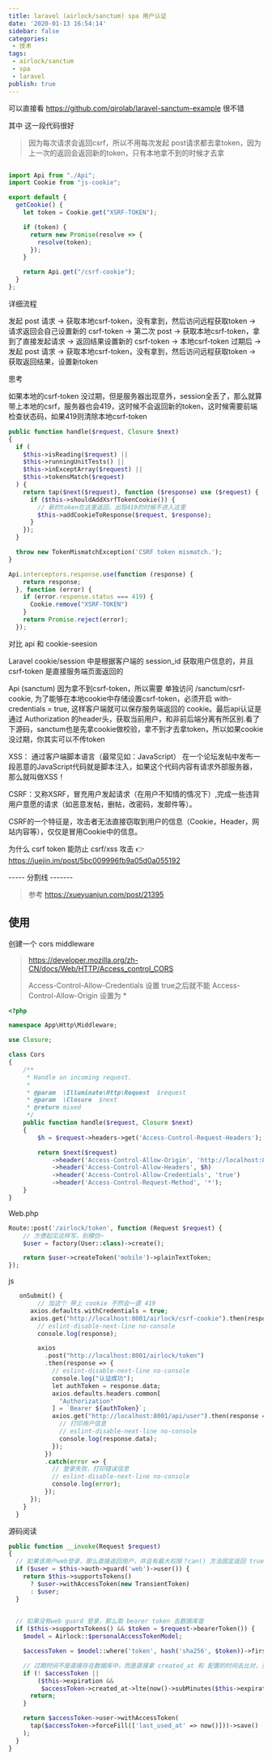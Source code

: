 ```yaml
---
title: laravel (airlock/sanctum) spa 用户认证
date: '2020-01-13 16:54:14'
sidebar: false
categories:
 - 技术
tags:
 - airlock/sanctum
 - spa
 - laravel
publish: true
---
```



可以直接看 https://github.com/qirolab/laravel-sanctum-example 很不错

其中 这一段代码很好

> 因为每次请求会返回csrf，所以不用每次发起 post请求都去拿token，因为上一次的返回会返回新的token，只有本地拿不到的时候才去拿

```js

import Api from "./Api";
import Cookie from "js-cookie";

export default {
  getCookie() {
    let token = Cookie.get("XSRF-TOKEN");

    if (token) {
      return new Promise(resolve => {
        resolve(token);
      });
    }

    return Api.get("/csrf-cookie");
  }
};
```

详细流程

发起 post 请求 -> 获取本地csrf-token，没有拿到，然后访问远程获取token -> 请求返回会自己设置新的 csrf-token -> 第二次 post -> 获取本地csrf-token，拿到了直接发起请求 -> 返回结果设置新的 csrf-token -> 本地csrf-token 过期后 -> 发起 post 请求 -> 获取本地csrf-token，没有拿到，然后访问远程获取token -> 获取返回结果，设置新token



思考

如果本地的csrf-token 没过期，但是服务器出现意外，session全丢了，那么就算带上本地的csrf，服务器也会419，这时候不会返回新的token，这时候需要前端检查状态码，如果419则清除本地csrf-token

```php
public function handle($request, Closure $next)
{
  if (
    $this->isReading($request) ||
    $this->runningUnitTests() ||
    $this->inExceptArray($request) ||
    $this->tokensMatch($request)
  ) {
    return tap($next($request), function ($response) use ($request) {
      if ($this->shouldAddXsrfTokenCookie()) {
        // 新的token在这里返回，出现419的时候不进入这里
        $this->addCookieToResponse($request, $response);
      }
    });
  }

  throw new TokenMismatchException('CSRF token mismatch.');
}
```

```js
Api.interceptors.response.use(function (response) {
    return response;
  }, function (error) {
    if (error.response.status === 419) {
      Cookie.remove("XSRF-TOKEN")
    }
    return Promise.reject(error);
  });
```



对比 api 和 cookie-seesion



Laravel cookie/session 中是根据客户端的 session_id 获取用户信息的，并且 csrf-token 是直接服务端页面返回的



Api (sanctum) 因为拿不到csrf-token，所以需要 单独访问 /sanctum/csrf-cookie, 为了能够在本地cookie中存储设置csrf-token，必须开启 with-credentials = true, 这样客户端就可以保存服务端返回的 cookie。最后api认证是通过 Authorization 的header头，获取当前用户，和非前后端分离有所区别.看了下源码，sanctum也是先拿cookie做校验，拿不到才去拿token，所以如果cookie没过期，你其实可以不传token



XSS： 通过客户端脚本语言（最常见如：JavaScript）
在一个论坛发帖中发布一段恶意的JavaScript代码就是脚本注入，如果这个代码内容有请求外部服务器，那么就叫做XSS！

CSRF：又称XSRF，冒充用户发起请求（在用户不知情的情况下）,完成一些违背用户意愿的请求（如恶意发帖，删帖，改密码，发邮件等）。

CSRF的一个特征是，攻击者无法直接窃取到用户的信息（Cookie，Header，网站内容等），仅仅是冒用Cookie中的信息。

为什么 csrf token 能防止 csrf/xss 攻击 👉 https://juejin.im/post/5bc009996fb9a05d0a055192

----- 分割线 -------

> 参考 https://xueyuanjun.com/post/21395

## 使用

创建一个 cors middleware

> https://developer.mozilla.org/zh-CN/docs/Web/HTTP/Access_control_CORS
>
> Access-Control-Allow-Credentials 设置 true之后就不能 Access-Control-Allow-Origin 设置为 *

```php
<?php

namespace App\Http\Middleware;

use Closure;

class Cors
{
    /**
     * Handle an incoming request.
     *
     * @param  \Illuminate\Http\Request  $request
     * @param  \Closure  $next
     * @return mixed
     */
    public function handle($request, Closure $next)
    {
        $h = $request->headers->get('Access-Control-Request-Headers');

        return $next($request)
            ->header('Access-Control-Allow-Origin', 'http://localhost:8080')
            ->header('Access-Control-Allow-Headers', $h)
            ->header('Access-Control-Allow-Credentials', 'true')
            ->header('Access-Control-Request-Method', '*');
    }
}

```

Web.php

```php
Route::post('/airlock/token', function (Request $request) {
    // 方便起见这样写，别模仿~
    $user = factory(User::class)->create();

    return $user->createToken('mobile')->plainTextToken;
});
```

js

```php
   onSubmit() {
     	// 加这个 带上 cookie 不然会一直 419
      axios.defaults.withCredentials = true;
      axios.get("http://localhost:8001/airlock/csrf-cookie").then(response => {
        // eslint-disable-next-line no-console
        console.log(response);

        axios
          .post("http://localhost:8001/airlock/token")
          .then(response => {
            // eslint-disable-next-line no-console
            console.log("认证成功");
            let authToken = response.data;
            axios.defaults.headers.common[
              "Authorization"
            ] = `Bearer ${authToken}`;
            axios.get("http://localhost:8001/api/user").then(response => {
              // 打印用户信息
              // eslint-disable-next-line no-console
              console.log(response.data);
            });
          })
          .catch(error => {
            // 登录失败，打印错误信息
            // eslint-disable-next-line no-console
            console.log(error);
          });
      });
    }
  }
```





源码阅读



```php
public function __invoke(Request $request)
{
  // 如果该用户web登录，那么直接返回用户，并且有最大权限？can() 方法固定返回 true
  if ($user = $this->auth->guard('web')->user()) {
    return $this->supportsTokens()
      ? $user->withAccessToken(new TransientToken)
      : $user;
  }

  
  // 如果没有web guard 登录，那么取 bearer token 去数据库查
  if ($this->supportsTokens() && $token = $request->bearerToken()) {
    $model = Airlock::$personalAccessTokenModel;

    $accessToken = $model::where('token', hash('sha256', $token))->first();

    // 过期时间不是直接存在数据库中，而是直接拿 created_at 和 配置的时间去比对，更加灵活
    if (! $accessToken ||
        ($this->expiration &&
         $accessToken->created_at->lte(now()->subMinutes($this->expiration)))) {
      return;
    }

    return $accessToken->user->withAccessToken(
      tap($accessToken->forceFill(['last_used_at' => now()]))->save()
    );
  }
}
```


